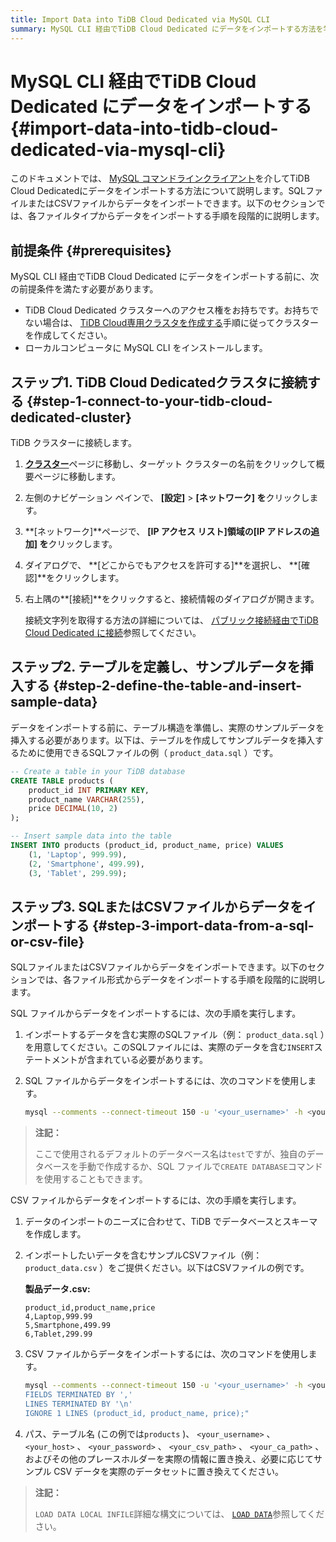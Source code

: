 ```yaml
---
title: Import Data into TiDB Cloud Dedicated via MySQL CLI
summary: MySQL CLI 経由でTiDB Cloud Dedicated にデータをインポートする方法を学びます。
---
```


# MySQL CLI 経由でTiDB Cloud Dedicated にデータをインポートする {#import-data-into-tidb-cloud-dedicated-via-mysql-cli}

このドキュメントでは、 [MySQL コマンドラインクライアント](https://dev.mysql.com/doc/refman/8.0/en/mysql.html)を介してTiDB Cloud Dedicatedにデータをインポートする方法について説明します。SQLファイルまたはCSVファイルからデータをインポートできます。以下のセクションでは、各ファイルタイプからデータをインポートする手順を段階的に説明します。

## 前提条件 {#prerequisites}

MySQL CLI 経由でTiDB Cloud Dedicated にデータをインポートする前に、次の前提条件を満たす必要があります。

-   TiDB Cloud Dedicated クラスターへのアクセス権をお持ちです。お持ちでない場合は、 [TiDB Cloud専用クラスタを作成する](/tidb-cloud/create-tidb-cluster.md)手順に従ってクラスターを作成してください。
-   ローカルコンピュータに MySQL CLI をインストールします。

## ステップ1. TiDB Cloud Dedicatedクラスタに接続する {#step-1-connect-to-your-tidb-cloud-dedicated-cluster}

TiDB クラスターに接続します。

1.  [**クラスター**](https://tidbcloud.com/project/clusters)ページに移動し、ターゲット クラスターの名前をクリックして概要ページに移動します。

2.  左側のナビゲーション ペインで、 **[設定]** &gt; **[ネットワーク] を**クリックします。

3.  **[ネットワーク]**ページで、 **[IP アクセス リスト]**領域の**[IP アドレスの追加] を**クリックします。

4.  ダイアログで、 **[どこからでもアクセスを許可する]**を選択し、 **[確認]**をクリックします。

5.  右上隅の**[接続]**をクリックすると、接続情報のダイアログが開きます。

    接続文字列を取得する方法の詳細については、 [パブリック接続経由​​でTiDB Cloud Dedicated に接続](/tidb-cloud/connect-via-standard-connection.md)参照してください。

## ステップ2. テーブルを定義し、サンプルデータを挿入する {#step-2-define-the-table-and-insert-sample-data}

データをインポートする前に、テーブル構造を準備し、実際のサンプルデータを挿入する必要があります。以下は、テーブルを作成してサンプルデータを挿入するために使用できるSQLファイルの例（ `product_data.sql` ）です。

```sql
-- Create a table in your TiDB database
CREATE TABLE products (
    product_id INT PRIMARY KEY,
    product_name VARCHAR(255),
    price DECIMAL(10, 2)
);

-- Insert sample data into the table
INSERT INTO products (product_id, product_name, price) VALUES
    (1, 'Laptop', 999.99),
    (2, 'Smartphone', 499.99),
    (3, 'Tablet', 299.99);
```

## ステップ3. SQLまたはCSVファイルからデータをインポートする {#step-3-import-data-from-a-sql-or-csv-file}

SQLファイルまたはCSVファイルからデータをインポートできます。以下のセクションでは、各ファイル形式からデータをインポートする手順を段階的に説明します。

<SimpleTab>
<div label="From an SQL file">

SQL ファイルからデータをインポートするには、次の手順を実行します。

1.  インポートするデータを含む実際のSQLファイル（例： `product_data.sql` ）を用意してください。このSQLファイルには、実際のデータを含む`INSERT`ステートメントが含まれている必要があります。

2.  SQL ファイルからデータをインポートするには、次のコマンドを使用します。

    ```bash
    mysql --comments --connect-timeout 150 -u '<your_username>' -h <your_cluster_host> -P 4000 -D test --ssl-mode=VERIFY_IDENTITY --ssl-ca=<your_ca_path> -p<your_password> < product_data.sql
    ```

> **注記：**
>
> ここで使用されるデフォルトのデータベース名は`test`ですが、独自のデータベースを手動で作成するか、SQL ファイルで`CREATE DATABASE`コマンドを使用することもできます。

</div>
<div label="From a CSV file">

CSV ファイルからデータをインポートするには、次の手順を実行します。

1.  データのインポートのニーズに合わせて、TiDB でデータベースとスキーマを作成します。

2.  インポートしたいデータを含むサンプルCSVファイル（例： `product_data.csv` ）をご提供ください。以下はCSVファイルの例です。

    **製品データ.csv:**

    ```csv
    product_id,product_name,price
    4,Laptop,999.99
    5,Smartphone,499.99
    6,Tablet,299.99
    ```

3.  CSV ファイルからデータをインポートするには、次のコマンドを使用します。

    ```bash
    mysql --comments --connect-timeout 150 -u '<your_username>' -h <your_host> -P 4000 -D test --ssl-mode=VERIFY_IDENTITY --ssl-ca=<your_ca_path> -p<your_password> -e "LOAD DATA LOCAL INFILE '<your_csv_path>' INTO TABLE products
    FIELDS TERMINATED BY ','
    LINES TERMINATED BY '\n'
    IGNORE 1 LINES (product_id, product_name, price);"
    ```

4.  パス、テーブル名 (この例では`products` )、 `<your_username>` 、 `<your_host>` 、 `<your_password>` 、 `<your_csv_path>` 、 `<your_ca_path>` 、およびその他のプレースホルダーを実際の情報に置き換え、必要に応じてサンプル CSV データを実際のデータセットに置き換えてください。

> **注記：**
>
> `LOAD DATA LOCAL INFILE`詳細な構文については、 [`LOAD DATA`](/sql-statements/sql-statement-load-data.md)参照してください。

</div>
</SimpleTab>
